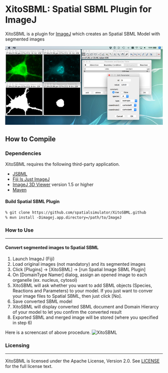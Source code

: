 XitoSBML: Spatial SBML Plugin for ImageJ
======================
XitoSBML is a plugin for [ImageJ](https://imagej.net/Welcome) which creates an Spatial SBML Model with segmented images

![XitoSBML](./screenshots/xitosbml.png "XitoSBML: Spatial SBML Plugin for ImageJ")

How to Compile
------------------
### Dependencies ###
XitoSBML requires the following third-party application.

+ [JSBML](http://sbml.org/Software/JSBML"JSBML")
+ [Fiji Is Just ImageJ](http://fiji.sc/Fiji "Fiji Is Just ImageJ")
+ [ImageJ 3D Viewer](http://3dviewer.neurofly.de/ "ImageJ 3D Viewer") version 1.5 or higher
+ [Maven](https://maven.apache.org/ "Maven")


#### Build Spatial SBML Plugin ####
    % git clone https://github.com/spatialsimulator/XitoSBML.github
    % mvn install -Dimagej.app.directory=/path/to/ImageJ

### How to Use
-------------------
#### Convert segmented images to Spatial SBML
1. Launch ImageJ (Fiji)
2. Load original images (not mandatory) and its segmented images
3. Click [Plugins] -> [XitoSBML] -> [run Spatial Image SBML Plugin]
4. On [DomainType Namer] dialog, assign an opened image to each organelle (ex. nucleus, cytosol)
5. XitoSBML will ask whether you want to add SBML objects (Species, Reactions and Parameters) to your model. If you just want to conver your image files to Spatial SBML, then just click [No].
6. Save converted SBML model
7. XitoSBML will display converted SBML document and Domain Hierarcy of your model to let you confirm the converted result
8. Exported SBML and merged image will be stored (where you specified in step 6)

Here is a screencast of above procedure.
![XitoSBML](./screenshots/example1.gif "Convert segmented images to Spatial SBML")

### Licensing
------------------
XitoSBML is licensed under the Apache License, Version 2.0. See [LICENSE](https://github.com/spatialsimulator/XitoSBML/blob/master/LICENSE-2.0.txt) for the full license text.
